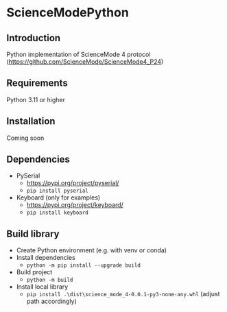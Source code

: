 # ScienceModePython

## Introduction

Python implementation of ScienceMode 4 protocol (https://github.com/ScienceMode/ScienceMode4_P24)

## Requirements

Python 3.11 or higher

## Installation

Coming soon

## Dependencies

- PySerial
  - https://pypi.org/project/pyserial/
  - `pip install pyserial`
- Keyboard (only for examples)
  - https://pypi.org/project/keyboard/
  - `pip install keyboard`

## Build library

- Create Python environment (e.g. with venv or conda)
- Install dependencies
  - `python -m pip install --upgrade build`
- Build project
  - `python -m build`
- Install local library
  - `pip install .\dist\science_mode_4-0.0.1-py3-none-any.whl` (adjust path accordingly)
